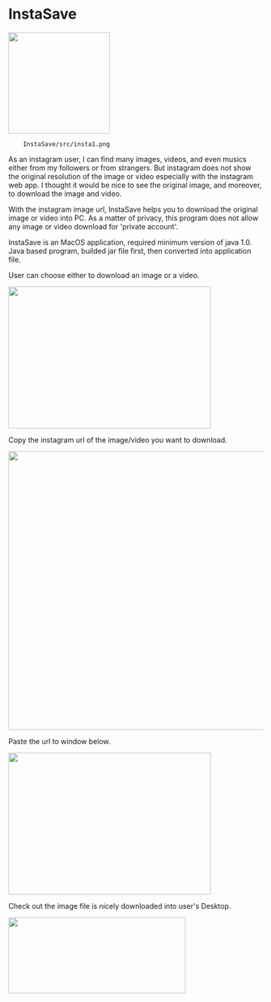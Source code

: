 # InstaSave

<img src="InstaSave/src/insta1.png" width="200" height="200">

        InstaSave/src/insta1.png
      
    
As an instagram user, I can find many images, videos, and even musics either from my followers or from strangers.
But instagram does not show the original resolution of the image or video especially with the instagram web app.
I thought it would be nice to see the original image, and moreover, to download the image and video.

With the instagram image url, InstaSave helps you to download the original image or video into PC.
As a matter of privacy, this program does not allow any image or video download for 'private account'.

InstaSave is an MacOS application, required minimum version of java 1.0.
Java based program, builded jar file first, then converted into application file.

User can choose either to download an image or a video.

<img src="https://github.com/makeyeezy/Instagram-Downloader/blob/master/src/insta2.png" width="400" height="280">

Copy the instagram url of the image/video you want to download.

<img src="https://github.com/makeyeezy/Instagram-Downloader/blob/master/src/insta3.jpg" width="850" height="550">

Paste the url to window below.

<img src="https://github.com/makeyeezy/Instagram-Downloader/blob/master/src/insta4.png" width="400" height="280">


Check out the image file is nicely downloaded into user's Desktop.

<img src="https://github.com/makeyeezy/Instagram-Downloader/blob/master/src/insta5.png" width="350" height="150">
